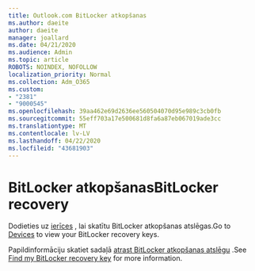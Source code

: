 ```yaml
---
title: Outlook.com BitLocker atkopšanas
ms.author: daeite
author: daeite
manager: joallard
ms.date: 04/21/2020
ms.audience: Admin
ms.topic: article
ROBOTS: NOINDEX, NOFOLLOW
localization_priority: Normal
ms.collection: Adm_O365
ms.custom:
- "2381"
- "9000545"
ms.openlocfilehash: 39aa462e69d2636ee560504070d95e989c3cb0fb
ms.sourcegitcommit: 55eff703a17e500681d8fa6a87eb067019ade3cc
ms.translationtype: MT
ms.contentlocale: lv-LV
ms.lasthandoff: 04/22/2020
ms.locfileid: "43681903"
---
```

# <a name="bitlocker-recovery"></a><span data-ttu-id="f0833-102">BitLocker atkopšanas</span><span class="sxs-lookup"><span data-stu-id="f0833-102">BitLocker recovery</span></span>

<span data-ttu-id="f0833-103">Dodieties uz [ierīces](https://account.microsoft.com/devices/recoverykey) , lai skatītu BitLocker atkopšanas atslēgas.</span><span class="sxs-lookup"><span data-stu-id="f0833-103">Go to [Devices](https://account.microsoft.com/devices/recoverykey) to view your BitLocker recovery keys.</span></span>

<span data-ttu-id="f0833-104">Papildinformāciju skatiet sadaļā [atrast BitLocker atkopšanas atslēgu](https://support.microsoft.com/help/4026181) .</span><span class="sxs-lookup"><span data-stu-id="f0833-104">See [Find my BitLocker recovery key](https://support.microsoft.com/help/4026181) for more information.</span></span>